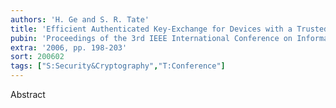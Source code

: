 ```yaml
---
authors: 'H. Ge and S. R. Tate'
title: 'Efficient Authenticated Key-Exchange for Devices with a Trusted Manager'
pubin: 'Proceedings of the 3rd IEEE International Conference on Information Technology (ITNG) - Embedded Cryptographic Systems track'
extra: '2006, pp. 198-203'
sort: 200602
tags: ["S:Security&Cryptography","T:Conference"]
---
```

Abstract


